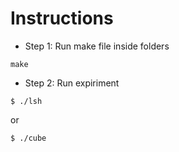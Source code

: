 # Instructions
* Step 1: Run make file inside folders 
```
make
```
* Step 2: Run expiriment  
```
$ ./lsh
```
or

```
$ ./cube
```

